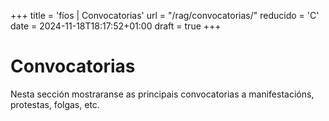 +++
title = 'fíos | Convocatorias'
url = "/rag/convocatorias/"
reducido = 'C'
date = 2024-11-18T18:17:52+01:00
draft = true
+++

# Convocatorias

Nesta sección mostraranse as principais convocatorias a manifestacións, protestas, folgas, etc.